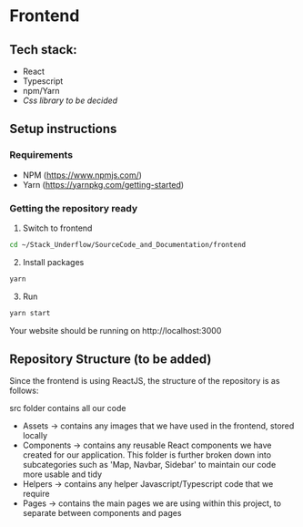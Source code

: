 # Frontend

## Tech stack:
- React
- Typescript
- npm/Yarn
- _Css library to be decided_

## Setup instructions

### Requirements
- NPM (https://www.npmjs.com/)
- Yarn (https://yarnpkg.com/getting-started)

### Getting the repository ready
1. Switch to frontend
```sh
cd ~/Stack_Underflow/SourceCode_and_Documentation/frontend
```

2. Install packages
```sh
yarn
```

3. Run
```sh
yarn start
```

Your website should be running on http://localhost:3000

## Repository Structure (to be added)

Since the frontend is using ReactJS, the structure of the repository is as follows:

src folder contains all our code
- Assets -> contains any images that we have used in the frontend, stored locally
- Components -> contains any reusable React components we have created for our application. This folder is further broken down into subcategories such as 'Map, Navbar, Sidebar' to maintain our code more usable and tidy
- Helpers -> contains any helper Javascript/Typescript code that we require
- Pages -> contains the main pages we are using within this project, to separate between components and pages
